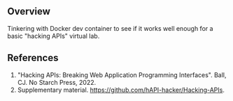 ## Overview
Tinkering with Docker dev container to see if it works well enough for a basic "hacking APIs" virtual lab.

## References
1. "Hacking APIs: Breaking Web Application Programming Interfaces". Ball, CJ. No Starch Press, 2022.
1. Supplementary material. https://github.com/hAPI-hacker/Hacking-APIs.
